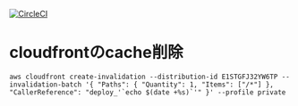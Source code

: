 [![CircleCI](https://circleci.com/gh/pokotyan/connpass-map-front.svg?style=svg)](https://circleci.com/gh/pokotyan/connpass-map-front)

# cloudfrontのcache削除

```
aws cloudfront create-invalidation --distribution-id E1STGFJ32YW6TP --invalidation-batch '{ "Paths": { "Quantity": 1, "Items": ["/*"] }, "CallerReference": "deploy_'`echo $(date +%s)`'" }' --profile private
```
